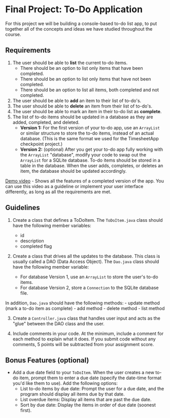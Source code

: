 # Final Project: To-Do Application 

For this project we will be building a console-based to-do list app, to put together all of the concepts and ideas we have studied throughout the course.

## Requirements

1. The user should be able to **list** the current to-do items.
    - There should be an option to list only items that have been completed.
    - There should be an option to list only items that have not been completed.
    - There should be an option to list all items, both completed and not completed.
2. The user should be able to **add** an item to their list of to-do's.
3. The user should be able to **delete** an item from their list of to-do's.
4. The user should be able to mark an item in their to-do list as **complete**.
5. The list of to-do items should be updated in a database as they are added, completed, and deleted.
    - __Version 1:__ For the first version of your to-do app, use an `ArrayList` or similar structure to store the to-do items, instead of an actual database. (This is the same format we used for the TimesheetApp checkpoint project.)
    - __Version 2:__ (optional) After you get your to-do app fully working with the `ArrayList` "database", modify your code to swap out the `ArrayList` for a SQLite database. To-do items should be stored in a table in the database. When the user adds, completes, or deletes an item, the database should be updated accordingly.
    
[Demo video](https://drive.google.com/file/d/1YuuWHYCfCyqEFvxA_UeTY1rI2U-FZNKW/view) - Shows all the features of a completed version of the app. You can use this video as a guideline or implement your user interface differently, as long as all the requirements are met.

## Guidelines

1. Create a class that defines a ToDoItem. The `ToDoItem.java` class should have the following member variables:
    - id
    - description
    - completed flag

2. Create a class that drives all the updates to the database. This class is usually called a DAO (Data Access Object). The `Dao.java` class should have the following member variable:
    - For database Version 1, use an `ArrayList` to store the user's to-do items.
    - For database Version 2, store a `Connection` to the SQLite database file.
    
In addition, `Dao.java` should have the following methods:
    - update method (mark a to-do item as complete)
    - add method
    - delete method
    - list method

3. Create a `Controller.java` class that handles user input and acts as the "glue" between the DAO class and the user.

4. Include comments in your code. At the minimum, include a comment for each method to explain what it does. If you submit code without any comments, 5 points will be subtracted from your assignment score.

## Bonus Features (optional)

- Add a due date field to your `ToDoItem`. When the user creates a new to-do item, prompt them to enter a due date (specify the date-time format you'd like them to use). Add the following options:
    - List to-do items by due date: Prompt the user for a due date, and the program should display all items due by that date.
    - List overdue items: Display all items that are past the due date.
    - Sort by due date: Display the items in order of due date (soonest first).
